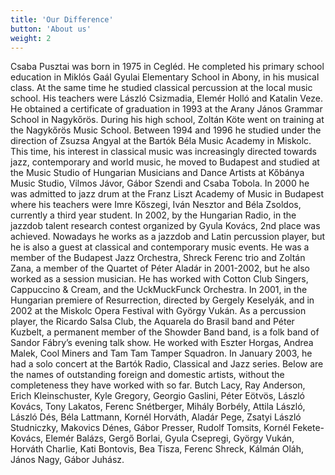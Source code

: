 ```yaml
---
title: 'Our Difference'
button: 'About us'
weight: 2
---
```


Csaba Pusztai was born in 1975 in Cegléd. He completed his primary school education in Miklós Gaál Gyulai Elementary School in Abony, in his musical class. At the same time he studied classical percussion at the local music school. His teachers were László Csizmadia, Elemér Holló and Katalin Veze. He obtained a certificate of graduation in 1993 at the Arany János Grammar School in Nagykőrös. During his high school, Zoltán Köte went on training at the Nagykőrös Music School. Between 1994 and 1996 he studied under the direction of Zsuzsa Angyal at the Bartók Béla Music Academy in Miskolc. This time, his interest in classical music was increasingly directed towards jazz, contemporary and world music, he moved to Budapest and studied at the Music Studio of Hungarian Musicians and Dance Artists at Kőbánya Music Studio, Vilmos Jávor, Gábor Szendi and Csaba Tobola. In 2000 he was admitted to jazz drum at the Franz Liszt Academy of Music in Budapest where his teachers were Imre Kőszegi, Iván Nesztor and Béla Zsoldos, currently a third year student. In 2002, by the Hungarian Radio, in the jazzdob talent research contest organized by Gyula Kovács, 2nd place was achieved. Nowadays he works as a jazzdob and Latin percussion player, but he is also a guest at classical and contemporary music events. He was a member of the Budapest Jazz Orchestra, Shreck Ferenc trio and Zoltán Zana, a member of the Quartet of Péter Aladár in 2001-2002, but he also worked as a session musician. He has worked with Cotton Club Singers, Cappuccino & Cream, and the UckMuckFunck Orchestra. In 2001, in the Hungarian premiere of Resurrection, directed by Gergely Keselyák, and in 2002 at the Miskolc Opera Festival with György Vukán. As a percussion player, the Ricardo Salsa Club, the Aquarela do Brasil band and Péter Kuzbelt, a permanent member of the Showder Band band, is a folk band of Sandor Fábry’s evening talk show. He worked with Eszter Horgas, Andrea Malek, Cool Miners and Tam Tam Tamper Squadron. In January 2003, he had a solo concert at the Bartók Radio, Classical and Jazz series. Below are the names of outstanding foreign and domestic artists, without the completeness they have worked with so far. Butch Lacy, Ray Anderson, Erich Kleinschuster, Kyle Gregory, Georgio Gaslini, Péter Eötvös, László Kovács, Tony Lakatos, Ferenc Snétberger, Mihály Borbély, Attila László, László Dés, Béla Lattmann, Kornél Horváth, Aladár Pege, Zsatyi László Studniczky, Makovics Dénes, Gábor Presser, Rudolf Tomsits, Kornél Fekete-Kovács, Elemér Balázs, Gergő Borlai, Gyula Csepregi, György Vukán, Horváth Charlie, Kati Bontovis, Bea Tisza, Ferenc Shreck, Kálmán Oláh, János Nagy, Gábor Juhász.